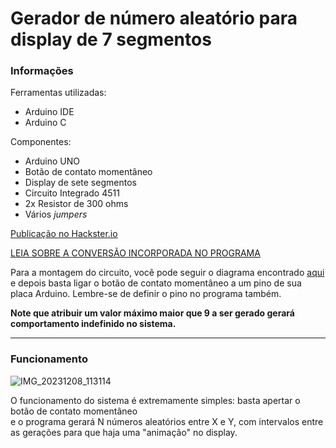 # Gerador de número aleatório para display de 7 segmentos 
### Informações
  <div align='left'>
    Ferramentas utilizadas: 
    <ul>
      <li>Arduino IDE</li>
      <li>Arduino C</li>
    </ul>
    Componentes: 
    <ul>
      <li>Arduino UNO</li>
      <li>Botão de contato momentâneo</li>
      <li>Display de sete segmentos</li>
      <li>Circuito Integrado 4511</li>
      <li>2x Resistor de 300 ohms</li>
      <li>Vários <i>jumpers</i></li>
    </ul>
    <p> <a href='https://www.hackster.io/ideialab/random-number-generator-for-7-segment-display-bf7047'> Publicação no Hackster.io </a> </p>
    <p> <a href='https://byjus.com/maths/decimal-to-binary/'>LEIA SOBRE A CONVERSÃO INCORPORADA NO PROGRAMA</a><br/> </p>  
    <p>
      Para a montagem do circuito, você pode seguir o diagrama encontrado
      <a href='https://www.arduinoecia.com.br/como-usar-decodificador-cd4511-arduino-display-7-segmentos/'>aqui</a>
      e depois basta ligar o botão de contato momentâneo a um pino de sua placa Arduino. Lembre-se de definir o pino
      no programa também.
    </p>
    <p>
      <strong>Note que atribuir um valor máximo maior que 9 a ser gerado gerará comportamento indefinido no sistema.</strong>
    </p>
  </div>
  <hr/>
<h3>Funcionamento</h3>

![IMG_20231208_113114](https://github.com/IdeiaLab/sete-segmentos-aleatorio/assets/121146950/a805da3a-0262-4367-938d-90bcd5192002)

<div align='left'>
  O funcionamento do sistema é extremamente simples: basta apertar o botão de contato momentâneo<br/> e o programa gerará
  N números aleatórios entre X e Y, com intervalos entre as gerações para que haja uma "animação" no display.
</div>
